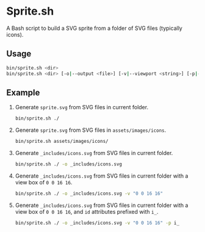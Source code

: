 # Sprite.sh

A Bash script to build a SVG sprite from a folder of SVG files (typically icons).

## Usage

```sh
bin/sprite.sh <dir>
bin/sprite.sh <dir> [-o|--output <file>] [-v|--viewport <string>] [-p|--prefix <string>]
```

## Example

1. Generate `sprite.svg` from SVG files in current folder.

    ```sh
    bin/sprite.sh ./
    ```

2. Generate `sprite.svg` from SVG files in `assets/images/icons`.

    ```sh
    bin/sprite.sh assets/images/icons/
    ```

3. Generate `_includes/icons.svg` from SVG files in current folder.

    ```sh
    bin/sprite.sh ./ -o _includes/icons.svg
    ```

4. Generate `_includes/icons.svg` from SVG files in current folder with a view box of `0 0 16 16`.

    ```sh
    bin/sprite.sh ./ -o _includes/icons.svg -v "0 0 16 16"
    ```

5. Generate `_includes/icons.svg` from SVG files in current folder with a view box of `0 0 16 16`, and `id` attributes prefixed with `i_`.

    ```sh
    bin/sprite.sh ./ -o _includes/icons.svg -v "0 0 16 16" -p i_
    ```
